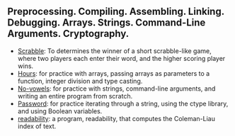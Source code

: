 ## Preprocessing. Compiling. Assembling. Linking. Debugging. Arrays. Strings. Command-Line Arguments. Cryptography.


* [Scrabble](https://github.com/nafscode/cs50/blob/main/Week2/scrabble.c): To determines the winner of a short scrabble-like game, where two players each enter their word, and the higher scoring player wins.
* [Hours](https://github.com/nafscode/cs50/blob/main/Week2/hours.c): for practice with arrays, passing arrays as parameters to a function, integer division and type casting.
* [No-vowels](https://github.com/nafscode/cs50/blob/main/Week2/no-vowels.c): for practice with strings, command-line arguments, and writing an entire program from scratch.
* [Password](https://github.com/nafscode/cs50/blob/main/Week2/password.c): for practice iterating through a string, using the ctype library, and using Boolean variables.
* [readability](https://github.com/nafscode/cs50/blob/main/Week2/readability.c): a program, readability, that computes the Coleman-Liau index of text.
